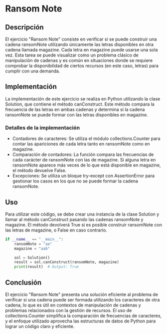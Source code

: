 # Ransom Note

## Descripción

El ejercicio "Ransom Note" consiste en verificar si se puede construir una cadena ransomNote utilizando únicamente las letras disponibles en otra cadena llamada magazine. Cada letra en magazine puede usarse una sola vez. Esta tarea se puede visualizar como un problema clásico de manipulación de cadenas y es común en situaciones donde se requiere comprobar la disponibilidad de ciertos recursos (en este caso, letras) para cumplir con una demanda.

## Implementación

La implementación de este ejercicio se realiza en Python utilizando la clase Solution, que contiene el método canConstruct. Este método compara la frecuencia de las letras en ambas cadenas y determina si la cadena ransomNote se puede formar con las letras disponibles en magazine.

### Detalles de la implementación

* Contadores de caracteres: Se utiliza el módulo collections.Counter para contar las apariciones de cada letra tanto en ransomNote como en magazine.
* Comparación de contadores: La función compara las frecuencias de cada carácter de ransomNote con las de magazine. Si alguna letra en ransomNote aparece más veces de lo que está disponible en magazine, el método devuelve False.
* Excepciones: Se utiliza un bloque try-except con AssertionError para gestionar los casos en los que no se puede formar la cadena ransomNote.

## Uso

Para utilizar este código, se debe crear una instancia de la clase Solution y llamar al método canConstruct pasando las cadenas ransomNote y magazine. El método devolverá True si es posible construir ransomNote con las letras de magazine, o False en caso contrario.

```python
if __name__ == "__main__":
    ransomNote = "aa"
    magazine = "aab"

    sol = Solution()
    result = sol.canConstruct(ransomNote, magazine)
    print(result)  # Output: True
```

## Conclusión

El ejercicio "Ransom Note" presenta una solución eficiente al problema de verificar si una cadena puede ser formada utilizando los caracteres de otra cadena, lo que es útil en contextos de manipulación de cadenas y problemas relacionados con la gestión de recursos. El uso de collections.Counter simplifica la comparación de frecuencias de caracteres, y el enfoque utilizado aprovecha las estructuras de datos de Python para lograr un código claro y eficiente.
